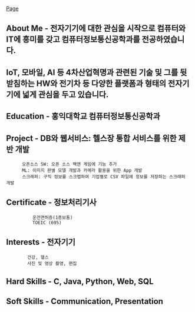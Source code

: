 [Page](https://darkblose.github.io/)

## About Me - 전자기기에 대한 관심을 시작으로 컴퓨터와 IT에 흥미를 갖고 컴퓨터정보통신공학과를 전공하였습니다. <br>
## IoT, 모바일, AI 등 4차산업혁명과 관련된 기술 및 그를 뒷받침하는 HW와 전기차 등 다양한 플랫폼과 형태의 전자기기에 넓게 관심을 두고 있습니다.

## Education - 홍익대학교 컴퓨터정보통신공학과

## Project - DB와 웹서비스: 헬스장 통합 서비스를 위한 제반 개발
          오픈소스 SW: 오픈 소스 팩맨 게임에 기능 추가
          ML: 이미지 판별 모델 개발과 카메라 활용을 위한 App 개발
          스크래퍼: 구직 정보를 스크랩하여 기업별로 CSV 파일에 정보를 저장하는 스크래퍼 개발

## Certificate - 정보처리기사
              운전면허증(1종보통)
              TOEIC (695)
             
## Interests - 전자기기
            건강, 헬스
            사진 및 영상 촬영, 편집

## Hard Skills - C, Java, Python, Web, SQL

## Soft Skills - Communication, Presentation

